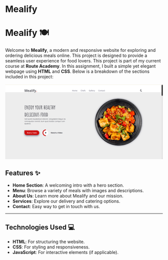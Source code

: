 # Mealify
# Mealify 🍽️

Welcome to **Mealify**, a modern and responsive website for exploring and ordering delicious meals online. This project is designed to provide a seamless user experience for food lovers.
This project is part of my current course at **Route Academy**. In this assignment, I built a simple yet elegant webpage using **HTML** and **CSS**. Below is a breakdown of the sections included in this project:
<br>
<br>
![Homepage Screenshot](./image/Screenshot.png)
## Features ✨
- **Home Section**: A welcoming intro with a hero section.
- **Menu**: Browse a variety of meals with images and descriptions.
- **About Us**: Learn more about Mealify and our mission.
- **Services**: Explore our delivery and catering options.
- **Contact**: Easy way to get in touch with us.

---

## Technologies Used 💻
- **HTML**: For structuring the website.
- **CSS**: For styling and responsiveness.
- **JavaScript**: For interactive elements (if applicable).
